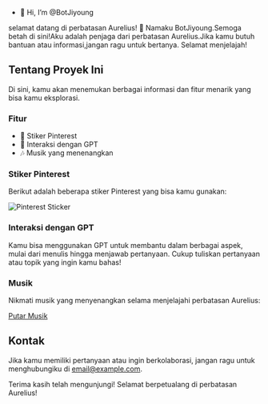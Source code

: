 - 👋 Hi, I’m @BotJiyoung

selamat datang di perbatasan Aurelius! 👋 
Namaku BotJiyoung.Semoga betah di sini!Aku adalah penjaga dari perbatasan Aurelius.Jika kamu butuh bantuan atau informasi,jangan ragu untuk bertanya. Selamat menjelajah!

 ## Tentang Proyek Ini

Di sini, kamu akan menemukan berbagai informasi dan fitur menarik yang bisa kamu eksplorasi.

### Fitur
- 🌟 Stiker Pinterest
- 🤖 Interaksi dengan GPT
- 🎶 Musik yang menenangkan

### Stiker Pinterest
Berikut adalah beberapa stiker Pinterest yang bisa kamu gunakan:

![Pinterest Sticker](https://via.placeholder.com/150)  <!-- Ganti URL dengan link gambar stiker Pinterest yang kamu inginkan -->

### Interaksi dengan GPT
Kamu bisa menggunakan GPT untuk membantu dalam berbagai aspek, mulai dari menulis hingga menjawab pertanyaan. Cukup tuliskan pertanyaan atau topik yang ingin kamu bahas!

### Musik
Nikmati musik yang menyenangkan selama menjelajahi perbatasan Aurelius:

[Putar Musik](https://example.com) <!-- Ganti dengan link musik yang kamu inginkan -->

## Kontak
Jika kamu memiliki pertanyaan atau ingin berkolaborasi, jangan ragu untuk menghubungiku di [email@example.com](mailto:email@example.com).

Terima kasih telah mengunjungi! Selamat berpetualang di perbatasan Aurelius!




<!---
BotJiyoung/BotJiyoung is a ✨ special ✨ repository because its `README.md` (this file) appears on your GitHub profile.
You can click the Preview link to take a look at your changes.
--->
